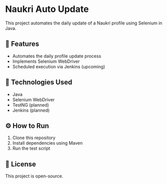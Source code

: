 # Naukri Auto Update
This project automates the daily update of a Naukri profile using Selenium in Java.  

## 🚀 Features
- Automates the daily profile update process  
- Implements Selenium WebDriver  
- Scheduled execution via Jenkins (upcoming)  

## 📌 Technologies Used
- Java  
- Selenium WebDriver  
- TestNG (planned)  
- Jenkins (planned)  

## ⚙️ How to Run  
1. Clone this repository  
2. Install dependencies using Maven  
3. Run the test script  

## 📜 License  
This project is open-source.
